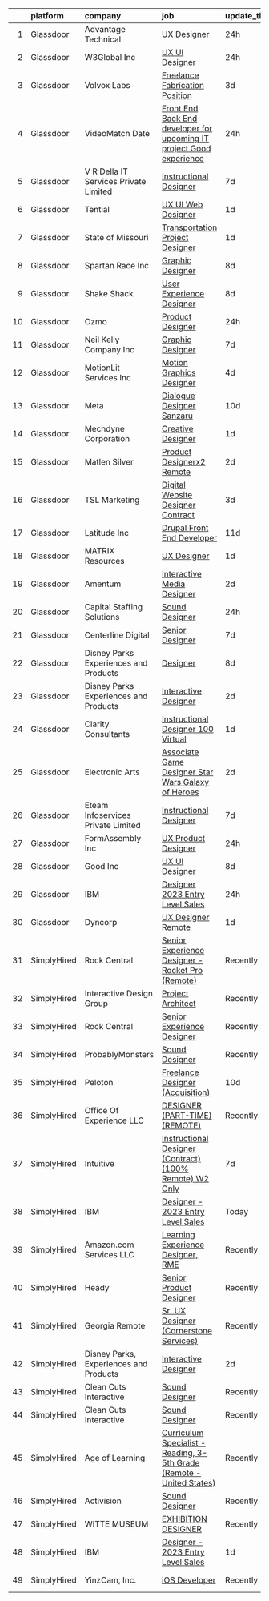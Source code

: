 

|    | platform    | company                                | job                                                                                                                                                                                                                                                                                                                                                                                                                                                                                                                                                                                                                                                                                                                                                                                                                                                                                                                                                                                                                                                                                                                                                                                                                                                                                                                                                                                                                                                                                                                                   | update_time   | location             |
|---:|:------------|:---------------------------------------|:--------------------------------------------------------------------------------------------------------------------------------------------------------------------------------------------------------------------------------------------------------------------------------------------------------------------------------------------------------------------------------------------------------------------------------------------------------------------------------------------------------------------------------------------------------------------------------------------------------------------------------------------------------------------------------------------------------------------------------------------------------------------------------------------------------------------------------------------------------------------------------------------------------------------------------------------------------------------------------------------------------------------------------------------------------------------------------------------------------------------------------------------------------------------------------------------------------------------------------------------------------------------------------------------------------------------------------------------------------------------------------------------------------------------------------------------------------------------------------------------------------------------------------------|:--------------|:---------------------|
|  1 | Glassdoor   | Advantage Technical                    | [UX Designer](https://www.glassdoor.com/partner/jobListing.htm?pos=106&ao=1110586&s=58&guid=00000183262eee27a83c72469c3ac258&src=GD_JOB_AD&t=SR&vt=w&ea=1&cs=1_a3f408f8&cb=1662792953730&jobListingId=1008130402855&cpc=4B86475FAF393599&jrtk=3-0-1gcj2triqkf1q801-1gcj2trjch7j2800-072a84bc3e684059--6NYlbfkN0CQRQ3eiV4YWjrRS1ho7HVQ9JO8v6Fb3eU0yDOJbdOiEguntuRlpE4-_N6DYLNj-GokZBu1hZ7lpDV6rUsoRnsT35dGJJCdwM8cF-5HAr67c3P9WnYKPAVDmI2tuRKjlreidRllA-gZ3gAE8MZMEX_JV5dpIz0-E1apUzLNsyZhodA55P7a0KogvUCPg82YlO422hXU8bV0tgqUv3RTjsUJBK20-VUDfi4_hGNwo5_6ccNjfgMlWlWI3R0x-JKT0ETLAs-ANIVfY8qgPB9_gP1JmmfaEI-mXKZQTVC79-8tvHtCQibh8j50ooOTnLMJ9MDDWrK1y1ah7LgpNqmCqxpGhZ8q06pp5ES70TCzQJuEkra8kN_BN56tyRmtN93_qC9HY0DjdZ-nz29UKRKqEKs1-9DrYAAD3LaU5oMnddCLuhXIIub5esHe5FxFtvfEWjqG-NKy_Amxtsj6B0WX-gx7ArLOT60rYezAAZMXPivps7C8Doa_8ufQz18CxOSGhkqUhTXnEZqWgWmu3aCv8j9SsPg33uwpnl84hXbqVIQi669N45ryWG8twaVZUK5n6ilc7pnuAkU_1w%3D%3D)                                                                                                                                                                                                                                                                                                                                                                                                                                                                                                                                                                                                    | 24h           | Concord, NC          |
|  2 | Glassdoor   | W3Global Inc                           | [UX UI Designer](https://www.glassdoor.com/partner/jobListing.htm?pos=113&ao=1110586&s=58&guid=00000183262eee27a83c72469c3ac258&src=GD_JOB_AD&t=SR&vt=w&ea=1&cs=1_20fcb7d4&cb=1662792953731&jobListingId=1008129216792&cpc=8795CF9063CD573D&jrtk=3-0-1gcj2triqkf1q801-1gcj2trjch7j2800-9f12bbe343652809--6NYlbfkN0DQr0I1mkHTYCHIQl-Z2q2GFo8_WIakD9g7JG9Jpso0F1szWHTNQT333qdHOIIMC5W8owXETOi35bfIFkLwwcRmoEWAKxdQtF1kK4LEBrUrc0G8qHDeKcg-ohBNqw90Dg8kkzotN34IP1bVZsq_x1ZyObr2bzF_VRWCnitX5hp1BIb0s23J32PGedTFeAk7gE0I0UkekXHuynKiWePys5xa7zVqKLO3LL3W3VoRuTtmQoS7SwVbNHhK_PUgvbZzvGMVWljRrMIDaSY7ICFBnhbyAOmXzr3hQ_OT737SsuM8q-9n1fas8UsgFkuyws-KBVGjV9Dv46lLVivvhWrWX8Mg8otqx1wnwyjaFJsjAj_nvchqMDwc-zSesK-nFEIwrJEyc2Ut-B5-QjX9Ic-whFmA-btVVy5dh-yKzIQo8tOvfy7GmRxIRrxOuLKNQ4FMTLZPemfIV8L9nhfzfteN7uSaqY1WU0_-h7oP5RPfaYX5pRnl-o6mldqHI59r-GBaEtCYLEKuvZ7Rv_GfgLEAhW4qKwFO9Xo4ukGPvZbaUQjrI2ODDvT66SSzdA9I8dYhq4mjPEhnvXn4hw%3D%3D)                                                                                                                                                                                                                                                                                                                                                                                                                                                                                                                                                                                                 | 24h           | Remote               |
|  3 | Glassdoor   | Volvox Labs                            | [Freelance Fabrication Position](https://www.glassdoor.com/partner/jobListing.htm?pos=103&ao=1110586&s=58&guid=00000183262eee27a83c72469c3ac258&src=GD_JOB_AD&t=SR&vt=w&ea=1&cs=1_ca0f3822&cb=1662792953730&jobListingId=1008120543975&cpc=9FE5D8D7282D4400&jrtk=3-0-1gcj2triqkf1q801-1gcj2trjch7j2800-bacf2cb8311edc96--6NYlbfkN0Cp_WSJKd_Pz82imZmURPbhd3kYBsiZi4lpMLOH6vOlLNePjbPm4MR7s23Pzbn-m0H_vQognkYBKuPZyxvP-x8NBvkbYajE4U08KxILQUmz1Bzqpsc0ynwYVivwuwgkwP0Sdu-XUXFjW6YzXkntuyFW1jZM7GijrknDIquLtHyCAnQEuM1Sh9HCGDb4E3HipGlDPCm4VXXZ9ioxyoObTdsokYhymp1_hZgn7sOQephsqaEPlZ5nwWwe_tZTBGW4LQwAnnmLGpqRcHER07C4rzsd3BgYnsxkLH1Bov5Gq8A6jOUuzTckR54OoLH4Qt8VllvbRxfV9mhddNx7I562FuYLPPmrN0h2RiTRr7oer07Exo9ubE3Jmahx2GhgBQkYA1PILSLaTkVfVdlLcNwD7I4QxkRa9-gr8MlsVC2hvPO49rjubdLPInaFNiaB_P63ZzMb1UW3axB5cxp_CKFV2UrayXcYdyWjhr5Bg72W03DeNAgG7Ze4WaaSnor__G4dZyEITUOwhhcS7Q%3D%3D)                                                                                                                                                                                                                                                                                                                                                                                                                                                                                                                                                                                                                                                 | 3d            | Brooklyn, NY         |
|  4 | Glassdoor   | VideoMatch Date                        | [Front End Back End developer for upcoming IT project  Good experience ](https://www.glassdoor.com/partner/jobListing.htm?pos=128&ao=1136043&s=58&guid=00000183262eee27a83c72469c3ac258&src=GD_JOB_AD&t=SR&vt=w&ea=1&cs=1_f08930eb&cb=1662792953733&jobListingId=1008129169433&jrtk=3-0-1gcj2triqkf1q801-1gcj2trjch7j2800-c2b3d01557acd3bc-)                                                                                                                                                                                                                                                                                                                                                                                                                                                                                                                                                                                                                                                                                                                                                                                                                                                                                                                                                                                                                                                                                                                                                                                          | 24h           | Remote               |
|  5 | Glassdoor   | V R Della IT Services Private Limited  | [Instructional Designer](https://www.glassdoor.com/partner/jobListing.htm?pos=107&ao=1110586&s=58&guid=00000183262eee27a83c72469c3ac258&src=GD_JOB_AD&t=SR&vt=w&ea=1&cs=1_05989755&cb=1662792953730&jobListingId=1008114766072&cpc=334ABAF5D42DC775&jrtk=3-0-1gcj2triqkf1q801-1gcj2trjch7j2800-cf474f3642b24d94--6NYlbfkN0BCfH3gCGpMIZQRxhXoUlG1SCQU1pI8drFJx67PhZnu-KjHoYoYcHCEFHTdji-YRv6Tc4uXmEWKVCrm93-qDYpviG9vrn7DLH4nLfJ9TO6fEthmqCO1KiNIMEN4Xu8wcNYe8TrFmbDNu_ulrD5bcq6w41p049XOI9PzRxt8NTzO7XlJp3bxZzc9DU3AmJUlMtFQwo-uANfDegZndz2_XJWr3WCVwHdalvnioiz51E4QFl9nM0Z3Jh21MMS2TuY0GuXw-yhPLx-J2mE9gJTNB0CemO7ZZZl1xJayTkzM-H4p6LoG7nB9bNoJH4epWoimK6L8DqBIJqMKOjdVbIwrFdEPLKyLmskA_eMPP57p-zBxNPElLzlVknkni_s0DAmuoBcCtowcRDQTQkW-4GQLona-PogC5kqFXWQ9NnlpbLFOk2Ityz8Aljl12LZ6T_aWTUl6Lo90wHXePBA5ShtkEZojtMfkwJj-gOWFBJ7OC4zlEONaDXCvXNGGS7FQaO61kTA%3D)                                                                                                                                                                                                                                                                                                                                                                                                                                                                                                                                                                                                                                                                       | 7d            | Remote               |
|  6 | Glassdoor   | Tential                                | [UX UI Web Designer](https://www.glassdoor.com/partner/jobListing.htm?pos=110&ao=1110586&s=58&guid=00000183262eee27a83c72469c3ac258&src=GD_JOB_AD&t=SR&vt=w&ea=1&cs=1_cd880d9e&cb=1662792953731&jobListingId=1008126712146&cpc=280AB1FAEDD8D536&jrtk=3-0-1gcj2triqkf1q801-1gcj2trjch7j2800-a0ab43ccdca4ab37--6NYlbfkN0D_VUMocHtM7-M2l7xhQCiQST1RW5dQjS02UsWe7tYaNAZWZWTzZ6bpJTAOxr1kLZpV2dOEj8X0RpgoX-6oYgwxW2ECsBFltJ4vvjZtvl-PpiqWrYgxvFyIvS4h8Q2YAmMPYuvr8NxRVbgHo2DJVhnozC-eHuOIzmZusGKTgoqH65bvJqHzi34Cuw_awtDSlwCO4wJa1tK7RTOG34zg-kX0behk9EPKd2YisFE-5hQ3ZQjbt4J1j2lUM4-5EMu2AWtYQWeVXXsn6uB02G28zfKfI116yAoB-T82tWHMsjuTsVF-nQWPxZZd48mY5RukoYu3FnQHEuUuvmwXqAJ6ZYKUWacRzIpIj_PlhRg1JZi-3nw7_xlStSGOD5tffIaR2pStjhwIUZo2hX-X6tnCzyPNiMb6ux9u2KEc7YFL0tj5dgEBDd1MzxuiQISjjfUlC0XYMW1cogr19IAaO6KjJHKsLVhQMN9qNJ3Th5aH-Ub28iZZvyl9iC3WTG7D8Q6H2uBXpoRyjfWCP-UAMVn2hpiX)                                                                                                                                                                                                                                                                                                                                                                                                                                                                                                                                                                                                                                                         | 1d            | Tampa, FL            |
|  7 | Glassdoor   | State of Missouri                      | [Transportation Project Designer](https://www.glassdoor.com/partner/jobListing.htm?pos=123&ao=1136043&s=58&guid=00000183262eee27a83c72469c3ac258&src=GD_JOB_AD&t=SR&vt=w&cs=1_06066f9a&cb=1662792953732&jobListingId=1008126858966&jrtk=3-0-1gcj2triqkf1q801-1gcj2trjch7j2800-d7aa0d4bac510259-)                                                                                                                                                                                                                                                                                                                                                                                                                                                                                                                                                                                                                                                                                                                                                                                                                                                                                                                                                                                                                                                                                                                                                                                                                                      | 1d            | Springfield, MO      |
|  8 | Glassdoor   | Spartan Race Inc                       | [Graphic Designer](https://www.glassdoor.com/partner/jobListing.htm?pos=121&ao=1136043&s=58&guid=00000183262eee27a83c72469c3ac258&src=GD_JOB_AD&t=SR&vt=w&ea=1&cs=1_3e38562f&cb=1662792953732&jobListingId=1008111759032&jrtk=3-0-1gcj2triqkf1q801-1gcj2trjch7j2800-9b62b3792cd84087-)                                                                                                                                                                                                                                                                                                                                                                                                                                                                                                                                                                                                                                                                                                                                                                                                                                                                                                                                                                                                                                                                                                                                                                                                                                                | 8d            | Winter Park, FL      |
|  9 | Glassdoor   | Shake Shack                            | [User Experience Designer](https://www.glassdoor.com/partner/jobListing.htm?pos=102&ao=1110586&s=58&guid=00000183262eee27a83c72469c3ac258&src=GD_JOB_AD&t=SR&vt=w&cs=1_afd09cd2&cb=1662792953730&jobListingId=1008112459297&cpc=A0032DE20586B9BD&jrtk=3-0-1gcj2triqkf1q801-1gcj2trjch7j2800-caac90f295fe97f9--6NYlbfkN0AUow_dxMS_v80f0u0K9MxgQayua8bWJUgZcUej3_6JYYtfmhx5VHDKfESYDm4fPhlQ7751unAm1HOhjzl5UvewZP8ITksCLwZBKhs8NGWn9f9-pjmLSuoRRFVb-8QhQOvpytfWC1hs7A_RnM9Fm1_gX4iYMLbt36vMDuNvN-8L9qXE0-2CCQDpeovoEKtmzBlT7iho3LoXaOZwY_cd9Sdoz4pt7cWK09Oy190XoexSnZS9-2TkoacDK8h5zZ3QeWbG89jEVthDoSfrh8rIO5JpblVn9bHIyc5YOX61JmFD4zbIQCSmRlr2qm8QTjQwDUzJ7g9hsGXuSCIKgEukO2TDdw2tGQAHXk0LXfATkYli3aP87xerRKDKkGBoIA_FCaO9xEtC5OPLnLApztd_6_WmF_5AmKu-gmNXwJKZaGSCOlAn1SQUIl9AmRgjC0vGYfQ2RzcLcOxmswDxp9EbIGypwH2S4sH0oR_IEhMHZZEmzekbLFM0FfvP6O8AakMa4BJGR2KPIu5cmLSCbL0Xub7c8e4pTHzIf_uUTq95XHathgAnZPwnxkuy1PAHABCg6MovSAHQcDg4UG1dUO1WJ3w2TheyL8WRVvBzAx-a2Qa3ZTZEUTeuyoQAT4Pq_jpgOcRN0x6vmZDHyy_B0aE0WMYkBPXHRMY75fGGWjI_sU-NuH_pgw2JagaxSEmVq_IlUjym5JwgNFQUaRXVsU1nEcLUYKnNUO0S1uEx1CY9rP4ufVIU-A4bgmLE4K_E1aCRJeVjPOuk07qO4w3zxl34iZMeLSBssOOw1SHxjFMquelH3ydiynYfuf-odQrtDXzph2jWCtxMmBQnsCM8tteKeEjg8V7ZfzCY1MTnWYqMvtMkTDh9wcLGan7yZX2dS4ENJGTKOCHp3_M2AloxJS0wg9PV0NZZEuAf2T9znApul2pdgJW_44YWBXMSTJvylQfQYcH0IiKJfYj1bB_okKVaM0E-UK9BXyzO9-HY_rw8B3LGNw%3D%3D)                                                                                                                                                            | 8d            | New York, NY         |
| 10 | Glassdoor   | Ozmo                                   | [Product Designer](https://www.glassdoor.com/partner/jobListing.htm?pos=116&ao=1110586&s=58&guid=00000183262eee27a83c72469c3ac258&src=GD_JOB_AD&t=SR&vt=w&ea=1&cs=1_79327f6e&cb=1662792953731&jobListingId=1008129869669&cpc=A65DF3A704A48F9B&jrtk=3-0-1gcj2triqkf1q801-1gcj2trjch7j2800-792a7d9e7005bb3c--6NYlbfkN0D0ff9e8Lfwlpl5zGbQmpn59AL71QmFd7VKOAnfyjZzp5sdngV8WPgYe0dov1m7Y2ndrxB0kBX232vHJaqj7-Z9u0Q8s8PdWxewvb-9E1ehpYgURyPTMfu1ZeTDPNzhFKDEynvTJSQ0EHM_O0JxyBjFkhPLa_mzOHO_P1jZEy3GDx0kERxNf5OQSYVuTUXDsdtENroeaSZLD4yAmOof8sG0KYnUJOd29jfIayieBPFIho7ChptsvwAWjv_vcjtiItyyPBELCeaYNz6CgfqmeE4PXZeyhdLZU04ntaw_vBoiy_LtM6fd5B23ABH2EghKLjRRPEFwc6jc56Yr4jDL75nzKnhV1HURnIjPE9718Q-rgvYbAIXHf9nGDsS3RH80Ot7LKOAZUJdIftwmbRUsq5exHIO9S4cQR8_wu5PU1-wWhjHgx0WtC5eLOy6UfBuFVGWh9RqD_caO8QqCMfMMSvgnrvDU-tjti-SLTm61zTjE5coZ5kgr3BbS)                                                                                                                                                                                                                                                                                                                                                                                                                                                                                                                                                                                                                                                                                           | 24h           | Blacksburg, VA       |
| 11 | Glassdoor   | Neil Kelly Company Inc                 | [Graphic Designer](https://www.glassdoor.com/partner/jobListing.htm?pos=120&ao=1136043&s=58&guid=00000183262eee27a83c72469c3ac258&src=GD_JOB_AD&t=SR&vt=w&cs=1_99145592&cb=1662792953731&jobListingId=1008115105427&jrtk=3-0-1gcj2triqkf1q801-1gcj2trjch7j2800-e86def6e22bd9aee-)                                                                                                                                                                                                                                                                                                                                                                                                                                                                                                                                                                                                                                                                                                                                                                                                                                                                                                                                                                                                                                                                                                                                                                                                                                                     | 7d            | Portland, OR         |
| 12 | Glassdoor   | MotionLit Services Inc                 | [Motion Graphics Designer](https://www.glassdoor.com/partner/jobListing.htm?pos=104&ao=1110586&s=58&guid=00000183262eee27a83c72469c3ac258&src=GD_JOB_AD&t=SR&vt=w&ea=1&cs=1_66b08fb5&cb=1662792953730&jobListingId=1008118834915&cpc=6FC5BA77C9A4CD78&jrtk=3-0-1gcj2triqkf1q801-1gcj2trjch7j2800-7e2b2005b4934422--6NYlbfkN0BxZ_fTHDykBT8bkyaW_nA86bNyNWonFLhpBkGzLq216VBtLMhqdqV6QnhSB4zcIGHIAHqXQZGubJ2IzJVab5JqN6RACrqXzb19SK4kqbvukQlxo0bZfeE0GOj3lSMcX7igfUmKOc35E5nOcr1UxhRr9nWxwlYrEW45htMnz26t4oyRujYt6x10zrsBG62W09F0zVaRmMMlJ0TuMFhIepu4iaG5KXIwE_-cJ8RmNK3hqDqMO3vsHjV_bo-eT6W3iYyVGqWMSoFM4giEUxAzPMndjpZEd3WcRMX914W8WLLLAb2rrsn3WTs7kOGMv3PAwgoM6Vlvj6USCkvgSmMtMOo4gnPZ5zh4n1vec_aShckldskjirzzz4Akb6gZ2DUBVbMddwOlHLuF1rTrbrdk7DLBK9EDT3h0J946BPXSDE0hemKlIDd4BpJ2VY6PPWryVNuGw-1tWCiUcFtYv4r4xquVfqofmaT3DEFsmr1D9tLcrUy6SBJoqW8R8wxV2d971gk%3D)                                                                                                                                                                                                                                                                                                                                                                                                                                                                                                                                                                                                                                                                     | 4d            | Remote               |
| 13 | Glassdoor   | Meta                                   | [Dialogue Designer   Sanzaru](https://www.glassdoor.com/partner/jobListing.htm?pos=122&ao=1136043&s=58&guid=00000183262eee27a83c72469c3ac258&src=GD_JOB_AD&t=SR&vt=w&cs=1_4efb7cb1&cb=1662792953732&jobListingId=1008104539773&jrtk=3-0-1gcj2triqkf1q801-1gcj2trjch7j2800-d839aa22d2dcaec8-)                                                                                                                                                                                                                                                                                                                                                                                                                                                                                                                                                                                                                                                                                                                                                                                                                                                                                                                                                                                                                                                                                                                                                                                                                                          | 10d           | Foster City, CA      |
| 14 | Glassdoor   | Mechdyne Corporation                   | [Creative Designer](https://www.glassdoor.com/partner/jobListing.htm?pos=127&ao=1136043&s=58&guid=00000183262eee27a83c72469c3ac258&src=GD_JOB_AD&t=SR&vt=w&ea=1&cs=1_da4b8b73&cb=1662792953732&jobListingId=1008126155069&jrtk=3-0-1gcj2triqkf1q801-1gcj2trjch7j2800-9a5fa30af8ea1523-)                                                                                                                                                                                                                                                                                                                                                                                                                                                                                                                                                                                                                                                                                                                                                                                                                                                                                                                                                                                                                                                                                                                                                                                                                                               | 1d            | Mountain View, CA    |
| 15 | Glassdoor   | Matlen Silver                          | [Product Designerx2 Remote](https://www.glassdoor.com/partner/jobListing.htm?pos=112&ao=1110586&s=58&guid=00000183262eee27a83c72469c3ac258&src=GD_JOB_AD&t=SR&vt=w&ea=1&cs=1_357bd51e&cb=1662792953731&jobListingId=1008123518466&cpc=47CFDC01B3F81FAC&jrtk=3-0-1gcj2triqkf1q801-1gcj2trjch7j2800-1b2677ba35a89db8--6NYlbfkN0ADTliTSg4K3aDxe8vkHVVj5ml6bx8ND6Ab8oliGx3AtQak9O875La2bFZ7Jqdg5u3YI2HS_eQ5PQL0WnG8XbninWLubs9JuYsPDEoMl67-tFs8QJVfz8as_ieDGzq1slJaRAEsP6sasAyMuVD0I5bxDmy75urc2nYyA6YyDnVRth1MMP9BBLXq6sVqXIMGAN9lb17ABNO35rwp_I7K9Z6FC_zu6lb9JywLNn2YZcjIxH4dUQVFUR3N3k3sEYcUWa44iBhtZaCMuhhOk9TrJ1ICYrZn_nzhHC925GhYU2xEESsAAVMZ3idLx6D7JbpMOhtNcq42ok62SUgZA-efehFgwQERPRxZ464JHHXfHWB7zbGNqdkvZMlD9-PXCSRu9Trw2QnqZP1RJIhBzlXCAhzwpWgT_SjweyKDc5hB_51q6wCHrg9gn_pwBpD5eY6-sZunN-q3XR_OcUQxNH7UNFjxw6dcVEp-v3sZ5IS1VEdoHg%3D%3D)                                                                                                                                                                                                                                                                                                                                                                                                                                                                                                                                                                                                                                                                                      | 2d            | Charlotte, NC        |
| 16 | Glassdoor   | TSL Marketing                          | [Digital   Website Designer   Contract](https://www.glassdoor.com/partner/jobListing.htm?pos=129&ao=1136043&s=58&guid=00000183262eee27a83c72469c3ac258&src=GD_JOB_AD&t=SR&vt=w&cs=1_0e45b152&cb=1662792953733&jobListingId=1008119859529&jrtk=3-0-1gcj2triqkf1q801-1gcj2trjch7j2800-f61bfd4cad3829db-)                                                                                                                                                                                                                                                                                                                                                                                                                                                                                                                                                                                                                                                                                                                                                                                                                                                                                                                                                                                                                                                                                                                                                                                                                                | 3d            | Remote               |
| 17 | Glassdoor   | Latitude  Inc                          | [Drupal Front End Developer](https://www.glassdoor.com/partner/jobListing.htm?pos=114&ao=1110586&s=58&guid=00000183262eee27a83c72469c3ac258&src=GD_JOB_AD&t=SR&vt=w&ea=1&cs=1_eefd44c8&cb=1662792953731&jobListingId=1008101567028&cpc=AC285F3A3ECA6BB0&jrtk=3-0-1gcj2triqkf1q801-1gcj2trjch7j2800-b0da56d3920c85d6--6NYlbfkN0DHl9MnwPpq1bbpPHgKt1JoxxtgUYxcPgpGa7590zZ_bSO6C83MMtUscRZ8bkrEfXtGCfJb3DfNdsrefLJEN-PA_7RSo760CQGYUcD_ZhExeILm0Sjb2xdE8AkNC8ftfll4QZ4D5GaMUHby8pdNXutnMAndhOIMSycmVM6CUnKLzhFnlbrOW-XRED0K0OE1ioua3KYphyPGXsJB2GQZQWjNRMMWpATrwGr4jfXF6-Kwi5bqLf4wp_xHTm90GJ6yyK6B36gbm-8JpuEFnQLXqhSK5m0YzA3AOCXe-BR6OwQB0UUgPEgA9i8lGK9QsIaOur1Jcil0ve2UBFT-kJjaNms3_O4_ZDiMjoUgxVl5ovl4W63aqXgCnxs91QIdm7V5YfyHfOeFothOkE4rsDKruqOCa350aedY0TFiXbRwayR_0BHdOW2LVaU88vNDdBinN1MTXFLC8iDAXDM-LsbzksD3NYUOzjRCARACA4HaVs7RIELlQSudXjiIzxRTgWBC1MzAVgdITEGdkA%3D%3D)                                                                                                                                                                                                                                                                                                                                                                                                                                                                                                                                                                                                                                                     | 11d           | Remote               |
| 18 | Glassdoor   | MATRIX Resources                       | [UX Designer](https://www.glassdoor.com/partner/jobListing.htm?pos=111&ao=1110586&s=58&guid=00000183262eee27a83c72469c3ac258&src=GD_JOB_AD&t=SR&vt=w&ea=1&cs=1_d90a2e1b&cb=1662792953731&jobListingId=1008128135579&cpc=0C139D4CAD5A6DB2&jrtk=3-0-1gcj2triqkf1q801-1gcj2trjch7j2800-b6211c7229b8fdba--6NYlbfkN0De5ppvndiyxA0pMSLQzOe_j9Mra0KF_8EhxTxOKXtZIfhM20E97mGJ6rqAxbACvL86mb10OaExJq0yIN9R4EDCeO7mgBcKYHU4S1FQpgXQ4OEoParlZKzilqmyIFALJpG_uxKe7EIA9A454nZzSJZVE-VBD_EQYAHL-VfhVOlNJqrFu33DXsJqvgwd_O-yOHxoNiechdrQGQElQV39AOPwVd2VVSnvBZ4mh1KIysPEb0AZILc6ZQRzUB-mI5nXkBzt1ahRkmAwtJ7UimZjClwVVqdXzuxGXjJEMw8zXAmHYKfVkKTzUS35HwR2g63YETdIA-b1Utc43hEXSFD06fgYRhvC9wMYcAHrSw1UG6QhP8iU8NtOzCdbtNhvuMLPc1JYIc-QcgYqQQQyCY8qoWZFMR0wUJ_xgk5pRd7X0DBQ9lKVhCZeJE02pAqUwTQcGo5Yi-BgSf1v2Pfp0luKdM3jvwa9CncsRxXQv_ftTLCbkzoL9H2Xx8WyTesgG6Nc7fZZH7yc9S76DXWVWMeMSQEbOdKr40l1ywZu50VkYYHcnw%3D%3D)                                                                                                                                                                                                                                                                                                                                                                                                                                                                                                                                                                                                                                    | 1d            | Fort Worth, TX       |
| 19 | Glassdoor   | Amentum                                | [Interactive Media Designer](https://www.glassdoor.com/partner/jobListing.htm?pos=124&ao=1136043&s=58&guid=00000183262eee27a83c72469c3ac258&src=GD_JOB_AD&t=SR&vt=w&cs=1_dca4dc88&cb=1662792953732&jobListingId=1008123516031&jrtk=3-0-1gcj2triqkf1q801-1gcj2trjch7j2800-e64dd736b7232845-)                                                                                                                                                                                                                                                                                                                                                                                                                                                                                                                                                                                                                                                                                                                                                                                                                                                                                                                                                                                                                                                                                                                                                                                                                                           | 2d            | McLean, VA           |
| 20 | Glassdoor   | Capital Staffing Solutions             | [Sound Designer](https://www.glassdoor.com/partner/jobListing.htm?pos=108&ao=1110586&s=58&guid=00000183262eee27a83c72469c3ac258&src=GD_JOB_AD&t=SR&vt=w&ea=1&cs=1_88977407&cb=1662792953730&jobListingId=1008129709119&cpc=F41FEAB56D215062&jrtk=3-0-1gcj2triqkf1q801-1gcj2trjch7j2800-09213c6d8b86affe--6NYlbfkN0AHXq2vAVwR3IH7wgnTMdWCa3HguypIXx0DFudX-u0zu6XSU0N9gDGCMsnO9yvyAfN_kLx_H3lDVVid6YQ8s5rRwP1Oj-6I2tZ4J_DhfnI7Sqwo0O2vIntQaS2wOb-iUjXPBHbBvCRckoDoXMJOzdxtq_kWXi-rWMrYVNO55dhacRX_Ur72SdFvrY7JTtq5YocQTf2Wr1BfbACWEK3iw2dJUaOyWhKalVmsPAwmVLXX8xwu1eS_TnBGbuVGgwYDQaOCJSPtWkXdJHOOqgO6IVGR86GZYP08BnRJDmzFkWk2704V_QgOHY9xO02J50HB4WJDWznMDodtfXn6NpLYeiwv7Fipyw446P3l7X5lhWFEfGBWXCkcJfk_oSbYlSk35s9oJwVu39JnGNvUQZYcOnOQKsm0-7-XrPpJZC4-rVuX53wxDp5U_ZCl4JLKVT20kg5vHZFU6CpDmlclmRL_eCESmH91pqlTTIkI6CUUYgE_nl5vCzCvb8A5eyRki7SrBQA7DaQ38-xx2OyIqOYuXo6l)                                                                                                                                                                                                                                                                                                                                                                                                                                                                                                                                                                                                                                                             | 24h           | Remote               |
| 21 | Glassdoor   | Centerline Digital                     | [Senior Designer](https://www.glassdoor.com/partner/jobListing.htm?pos=130&ao=1136043&s=58&guid=00000183262eee27a83c72469c3ac258&src=GD_JOB_AD&t=SR&vt=w&ea=1&cs=1_6a1f884a&cb=1662792953733&jobListingId=1008114777065&jrtk=3-0-1gcj2triqkf1q801-1gcj2trjch7j2800-0bee533aa5655bd8-)                                                                                                                                                                                                                                                                                                                                                                                                                                                                                                                                                                                                                                                                                                                                                                                                                                                                                                                                                                                                                                                                                                                                                                                                                                                 | 7d            | Remote               |
| 22 | Glassdoor   | Disney Parks  Experiences and Products | [Designer](https://www.glassdoor.com/partner/jobListing.htm?pos=119&ao=1136043&s=58&guid=00000183262eee27a83c72469c3ac258&src=GD_JOB_AD&t=SR&vt=w&cs=1_9fb296da&cb=1662792953731&jobListingId=1008110256922&jrtk=3-0-1gcj2triqkf1q801-1gcj2trjch7j2800-3784e58716e31c37-)                                                                                                                                                                                                                                                                                                                                                                                                                                                                                                                                                                                                                                                                                                                                                                                                                                                                                                                                                                                                                                                                                                                                                                                                                                                             | 8d            | San Francisco, CA    |
| 23 | Glassdoor   | Disney Parks  Experiences and Products | [Interactive Designer](https://www.glassdoor.com/partner/jobListing.htm?pos=118&ao=1136043&s=58&guid=00000183262eee27a83c72469c3ac258&src=GD_JOB_AD&t=SR&vt=w&cs=1_f036fcb3&cb=1662792953731&jobListingId=1008123093676&jrtk=3-0-1gcj2triqkf1q801-1gcj2trjch7j2800-d88f24e2b1c14a0e-)                                                                                                                                                                                                                                                                                                                                                                                                                                                                                                                                                                                                                                                                                                                                                                                                                                                                                                                                                                                                                                                                                                                                                                                                                                                 | 2d            | Lake Buena Vista, FL |
| 24 | Glassdoor   | Clarity Consultants                    | [Instructional Designer  100  Virtual](https://www.glassdoor.com/partner/jobListing.htm?pos=117&ao=1136043&s=58&guid=00000183262eee27a83c72469c3ac258&src=GD_JOB_AD&t=SR&vt=w&cs=1_4a169cff&cb=1662792953731&jobListingId=1008126815912&jrtk=3-0-1gcj2triqkf1q801-1gcj2trjch7j2800-4923573f92db199d-)                                                                                                                                                                                                                                                                                                                                                                                                                                                                                                                                                                                                                                                                                                                                                                                                                                                                                                                                                                                                                                                                                                                                                                                                                                 | 1d            | Campbell, CA         |
| 25 | Glassdoor   | Electronic Arts                        | [Associate Game Designer   Star Wars  Galaxy of Heroes](https://www.glassdoor.com/partner/jobListing.htm?pos=125&ao=1136043&s=58&guid=00000183262eee27a83c72469c3ac258&src=GD_JOB_AD&t=SR&vt=w&cs=1_25e05d4e&cb=1662792953732&jobListingId=1008124238173&jrtk=3-0-1gcj2triqkf1q801-1gcj2trjch7j2800-1108c22047ca1a10-)                                                                                                                                                                                                                                                                                                                                                                                                                                                                                                                                                                                                                                                                                                                                                                                                                                                                                                                                                                                                                                                                                                                                                                                                                | 2d            | Sacramento, CA       |
| 26 | Glassdoor   | Eteam Infoservices Private Limited     | [Instructional Designer](https://www.glassdoor.com/partner/jobListing.htm?pos=115&ao=1110586&s=58&guid=00000183262eee27a83c72469c3ac258&src=GD_JOB_AD&t=SR&vt=w&ea=1&cs=1_63434ac0&cb=1662792953731&jobListingId=1008114366347&cpc=6FC5BA77C9A4CD78&jrtk=3-0-1gcj2triqkf1q801-1gcj2trjch7j2800-6942a7683f2c34d3--6NYlbfkN0C8m_JdlB1zGpOEtblpya8mCFrNeSfWDqtG0UBg-znMcsDDVtSEt9Mcvixgg0ZX6BkDUAJ7x23O1CFj1oMqiA7VvUZQeyPSS86QQCE6yUFoQRhqO3f3xlkFuOuaS0hp7XAE9lYvh0p0qdPAeeeLl1K3ibfCLdVNMc5HHIhqUR1wtVIk2uNtzhpeO7njdQyYNEWuyCetAWlpdZEPzXiaqIlhZhhDM9xW64uGqClSqIp751rrheruLd3qVDXIY_MgfHsGopLB13_MjPouM26cY_N6ipApSMLsQTaSyUc0948dQQt4to82SUnpg--sizMijkj5wEj5p_3JQ8JszLlJcckPlUnXbF5xMYSgSxk9QLeIkF_sZrk1_bZBB3x7l7CTAABjjs3AfUePW-opTL-7LAmmZ2n7BFZ9SAwUNYv3lkXNv7D697TAs02Gsvv5rRFWlaAgNPEovTJaZEKMoefBXMHOAlf-ex6vZMD6z9HnvEbNrCvh8mgZK5YU5TKk4uLJ-wUttkMnyf3GMQ%3D%3D)                                                                                                                                                                                                                                                                                                                                                                                                                                                                                                                                                                                                                                                         | 7d            | Sunnyvale, CA        |
| 27 | Glassdoor   | FormAssembly  Inc                      | [UX  Product  Designer](https://www.glassdoor.com/partner/jobListing.htm?pos=105&ao=1110586&s=58&guid=00000183262eee27a83c72469c3ac258&src=GD_JOB_AD&t=SR&vt=w&cs=1_d16df7f0&cb=1662792953730&jobListingId=1008129663250&cpc=47CFDC01B3F81FAC&jrtk=3-0-1gcj2triqkf1q801-1gcj2trjch7j2800-858b53f486cea3c9--6NYlbfkN0A8SbWJy1Om9BZvKLiexM-C1C3OyvTzim3rv0RjbpoY0UIy0eAOAhh5zlj_0YJmERg7mkKXCKSal2ajEG5iQ922sANq1HfgroFgrBHLl4wlmWf76Hdx6QgciGHgjndAYcKaF5Qh87iIzED0zZVOor1818o49lAefxWFziI1hTMniZ96gRzl5SMTKSBxtyIrUmflzZwjTgHk5Tir-f-99_NHPPegAXRt-NjpyWrJ04aPZtVBm-4bzhmNbaYSk7wfmc1a_YYT1ckORw-o6CGqEmSYLyfOgo3fFESR2y6es-HDi2aOZ4gZq5A5wXqsxWVmDay6JgqcKi2U-H1lxxhKYnFURg3fxuJWs7oNT187PHJHRI8l_HZoXcKnrjcrYpMHx4wAJ26y5E9Ffwmb2sdC8Yqw4m-gQlnwgeeEb1UETPNmnxTSBwUMWuAnrkXXGsPvp61DSByhSbkgB1A3_rtBV3R2NKf0ROBj9GE%3D)                                                                                                                                                                                                                                                                                                                                                                                                                                                                                                                                                                                                                                                                                                             | 24h           | Remote               |
| 28 | Glassdoor   | Good Inc                               | [UX UI Designer](https://www.glassdoor.com/partner/jobListing.htm?pos=126&ao=1136043&s=58&guid=00000183262eee27a83c72469c3ac258&src=GD_JOB_AD&t=SR&vt=w&ea=1&cs=1_a103ae3f&cb=1662792953732&jobListingId=1008111195387&jrtk=3-0-1gcj2triqkf1q801-1gcj2trjch7j2800-f979ab19f822d99a-)                                                                                                                                                                                                                                                                                                                                                                                                                                                                                                                                                                                                                                                                                                                                                                                                                                                                                                                                                                                                                                                                                                                                                                                                                                                  | 8d            | Remote               |
| 29 | Glassdoor   | IBM                                    | [Designer   2023 Entry Level Sales](https://www.glassdoor.com/partner/jobListing.htm?pos=101&ao=1110586&s=58&guid=00000183262eee27a83c72469c3ac258&src=GD_JOB_AD&t=SR&vt=w&cs=1_0643c5ef&cb=1662792953729&jobListingId=1008128772292&cpc=5E31031E1AFF45A7&jrtk=3-0-1gcj2triqkf1q801-1gcj2trjch7j2800-ac67045961d7dda5--6NYlbfkN0ASsx9s5kYVCGTGnmC6Xh9NWSoe0erEY_uce-MxN6cSfhCFF8tPJks6RQ6ru_yf5NKDqaMcjlkCnejbZMc2kfmAeFytjFSPIe7XmznJcN8GPtPmY5Pv77bEvtALpt3p2I6vWV56CRZ5FkKIQsQI59-GlTpq54Y4bvmWQCWd13zv5BKKupyTLrhxa4UtcQr2Idw3E_8Ic8gHAz2Zv66kSXMcoLo-yXWz0a7ObbS-cDzmFAVtW6cWDZWPzxHkiybFe-qL0-1iehy0yuUFucQutxVFWYlHyljRpwXg0l0rHkGSJoOIlp4TwGQ0EyHfKBbV-BLA4d3DEvjvoD5DthQiENf-rrmQrG4Z1xsfVylYN7eN1OMvVjT89MNQyMEPpMt70c4VzWMdAiIr-flFdrqQPBOwlwoCdm-qgYBT1leFlLMV09eHEFCECeNuh7hy4RjpD3oT9Zi4bcfjKY_xHgv79xaNY9wihtgCnZuZ2mUsfoCYD1N43i49rDEEg5U1rTOvcMExgLBryBav3F-5tYgTVYtz5XJBqVQJHQOULKrZlkEtjcZdVSTiaF82aiBJ06jpEtx1pa5ZxMxc7zM5sgPxBddos2SiisViiowTDsmGI8OsPoegGk0bOvduMgav5yoYAkLNXMJy0FaOa9X4ausufLaIHC9UPdVR5tfRbTcOL0pQN9gwGnOXB1HHmPKrrHRgWICgFg7NzmkGk7wE6fl_xO4vSTbyu9qeYelSpiDH4nNyV59qBBhEYfo4lWPNGBI6Ef8D8psqB84T8eeGL92sjDKTqtt0avpr0VMHj9omo_axsKNA-fKNIvJHVGU_1hHvQkPbM0ElFkX6k6kNBE_LlZ7H0cCUysbooS9Rgs1FmJ4snt_N5fJasYT7k9awmdw3VQPoUFuUNaEZsc7V6GsMQqZRB6yrAjbJ73iyxfMCaqQEyWZFOSRwdvu1CJan-a_2bAkju_E5rGC9iXW-7G0SbWkfo5TdL6Rksbkx6-H03Me3gpmjAXjQr6YlBzU7awWaEd1T0aTyFD5DYJquvwaMTBzkPQ170nXyZzsf4SaAVHKMP9sgBbV_-gvYWuiEbpgLaI2L8tX5N_uHdzgwVgtjJhng1EL92AGFhpCdSmNQN_IkLqf35JIoCF9tbKYppii-mZQ%3D) | 24h           | New York, NY         |
| 30 | Glassdoor   | Dyncorp                                | [UX Designer    Remote ](https://www.glassdoor.com/partner/jobListing.htm?pos=109&ao=1110586&s=58&guid=00000183262eee27a83c72469c3ac258&src=GD_JOB_AD&t=SR&vt=w&ea=1&cs=1_15b331ef&cb=1662792953730&jobListingId=1008127021964&cpc=F41FEAB56D215062&jrtk=3-0-1gcj2triqkf1q801-1gcj2trjch7j2800-6608d3dead291e37--6NYlbfkN0BAk0ZzQSf9WkLIs_C3OSjT5AdjcQXox5koX0qLRN-R_DO7qX8MhVE_3BJIJz6yDIT-Nf17WCrXHUPHzaERJZhPPqyVg0OUMy4t7O9QYF3wdh_fffSjhxf31dvMju7_CJku9NCshe5epdmp7qKWgdvZUOs9EBXnw6DP8x2JljO7oXrb2toL9zbIvDCA7LrNJPkiMOOOl9faj-2n2UT0yaom66r1ZHEztj2DNIy_NypTT5KlS194nOvxFt_Ko0AQdDwCO9Tfbb95j2hv5yjo-_x_5FE6gu-Ov9nc66_1SyQvLHJ-AoFDPASwZdk7tfG6fHqIby0GLDpmtjHeyIHcjBAj-MRYOEusO2A2mmKETyKnA5oSlOdPauGBzwUoBA2qPlcNISPK520KkYvG-ljSN8upq_U3LvTByJlNJaYIy-aafY00zfBM-bOwjM2BK_RGtk-U_oLqgOP5DYh-1UbkBJqzEbG5LN7U246CqbrrsIFi-3phu9S8IvlF9vplo_LXaSuPP6n5OUVd9w%3D%3D)                                                                                                                                                                                                                                                                                                                                                                                                                                                                                                                                                                                                                                                         | 1d            | Remote               |
| 31 | SimplyHired | Rock Central                           | [Senior Experience Designer - Rocket Pro (Remote)](https://www.simplyhired.com/job/WFOQFrw2mphynW-NsIpy91iE8xWR5Lm0fNy65Uhq_2M__KiA2xz0ow?q=interactive+designer)                                                                                                                                                                                                                                                                                                                                                                                                                                                                                                                                                                                                                                                                                                                                                                                                                                                                                                                                                                                                                                                                                                                                                                                                                                                                                                                                                                     | Recently      | Detroit, MI          |
| 32 | SimplyHired | Interactive Design Group               | [Project Architect](https://www.simplyhired.com/job/xA8pKB1Q4nq3AdtfgRmNnEEt-pqCcxZMfbcdodt_NEOyOpfLdeKwGA?q=interactive+designer)                                                                                                                                                                                                                                                                                                                                                                                                                                                                                                                                                                                                                                                                                                                                                                                                                                                                                                                                                                                                                                                                                                                                                                                                                                                                                                                                                                                                    | Recently      | Roanoke, VA          |
| 33 | SimplyHired | Rock Central                           | [Senior Experience Designer](https://www.simplyhired.com/job/614TPN-I6z8RsLQz2ZCzhZREiXQ5ICela2OugNpBIA2Xt9GWnXt6BA?q=interactive+designer)                                                                                                                                                                                                                                                                                                                                                                                                                                                                                                                                                                                                                                                                                                                                                                                                                                                                                                                                                                                                                                                                                                                                                                                                                                                                                                                                                                                           | Recently      | Detroit, MI          |
| 34 | SimplyHired | ProbablyMonsters                       | [Sound Designer](https://www.simplyhired.com/job/xVZJO_x3JeDs2LzkkChu67VPgLeiK5h9tRK2JmP1MyniH3CkM-Yu_A?q=interactive+designer)                                                                                                                                                                                                                                                                                                                                                                                                                                                                                                                                                                                                                                                                                                                                                                                                                                                                                                                                                                                                                                                                                                                                                                                                                                                                                                                                                                                                       | Recently      | Bellevue, WA         |
| 35 | SimplyHired | Peloton                                | [Freelance Designer (Acquisition)](https://www.simplyhired.com/job/Kdzp-uLURTRVy4vpSZihxX3fuu4gc17UB_LHUdiHiS7K-Lr-O5tYGg?q=interactive+designer)                                                                                                                                                                                                                                                                                                                                                                                                                                                                                                                                                                                                                                                                                                                                                                                                                                                                                                                                                                                                                                                                                                                                                                                                                                                                                                                                                                                     | 10d           | New York, NY         |
| 36 | SimplyHired | Office Of Experience LLC               | [DESIGNER (PART-TIME) (REMOTE)](https://www.simplyhired.com/job/yUtNm7aP5k7lf3a27Q4KIbyvuM9A7WQE2tgKPjPrP4xRwKfFS33ECw?q=interactive+designer)                                                                                                                                                                                                                                                                                                                                                                                                                                                                                                                                                                                                                                                                                                                                                                                                                                                                                                                                                                                                                                                                                                                                                                                                                                                                                                                                                                                        | Recently      | Chicago, IL          |
| 37 | SimplyHired | Intuitive                              | [Instructional Designer (Contract) (100% Remote) W2 Only](https://www.simplyhired.com/job/0b5qVO-8SHenm9upQAz6Lcreln3ELVz5o7neo5XFQy6PZf1jnZkdRg?q=interactive+designer)                                                                                                                                                                                                                                                                                                                                                                                                                                                                                                                                                                                                                                                                                                                                                                                                                                                                                                                                                                                                                                                                                                                                                                                                                                                                                                                                                              | 7d            | United States        |
| 38 | SimplyHired | IBM                                    | [Designer - 2023 Entry Level Sales](https://www.simplyhired.com/job/rKgP0T_pVzPu6kVbjLD6PJUE3Ydo7sBan4M8sqHuS3yXkyL0CWOQew?q=interactive+designer)                                                                                                                                                                                                                                                                                                                                                                                                                                                                                                                                                                                                                                                                                                                                                                                                                                                                                                                                                                                                                                                                                                                                                                                                                                                                                                                                                                                    | Today         | New York, NY         |
| 39 | SimplyHired | Amazon.com Services LLC                | [Learning Experience Designer, RME](https://www.simplyhired.com/job/lo6y0z8mRMhAZbxDD8gjami6EY75M9Y4uAbnlCnh_4Me5XWln3El8g?q=interactive+designer)                                                                                                                                                                                                                                                                                                                                                                                                                                                                                                                                                                                                                                                                                                                                                                                                                                                                                                                                                                                                                                                                                                                                                                                                                                                                                                                                                                                    | Recently      | Illinois             |
| 40 | SimplyHired | Heady                                  | [Senior Product Designer](https://www.simplyhired.com/job/re6nbEp9-8u6KCznZJWBoJb932EImnwQ9XAfnjlgHA3tqNjGGkqdTQ?q=interactive+designer)                                                                                                                                                                                                                                                                                                                                                                                                                                                                                                                                                                                                                                                                                                                                                                                                                                                                                                                                                                                                                                                                                                                                                                                                                                                                                                                                                                                              | Recently      | Brooklyn, NY         |
| 41 | SimplyHired | Georgia Remote                         | [Sr. UX Designer (Cornerstone Services)](https://www.simplyhired.com/job/1_2D890r48e9svfdYzA3hiHvYyZ_NiSTHuFSt1wi5rVJ3Kmybtp0TQ?q=interactive+designer)                                                                                                                                                                                                                                                                                                                                                                                                                                                                                                                                                                                                                                                                                                                                                                                                                                                                                                                                                                                                                                                                                                                                                                                                                                                                                                                                                                               | Recently      | West Chester, OH     |
| 42 | SimplyHired | Disney Parks, Experiences and Products | [Interactive Designer](https://www.simplyhired.com/job/WdF5fe5Mh6reloqPZp_L52uq7uPN8v2zBsxsRJCiG2DRwXrtpRN1MA?q=interactive+designer)                                                                                                                                                                                                                                                                                                                                                                                                                                                                                                                                                                                                                                                                                                                                                                                                                                                                                                                                                                                                                                                                                                                                                                                                                                                                                                                                                                                                 | 2d            | Lake Buena Vista, FL |
| 43 | SimplyHired | Clean Cuts Interactive                 | [Sound Designer](https://www.simplyhired.com/job/URpHRLKxsUQ4hdInq3xa6FnJYJDM-ccCCSLPb7pl2cnZUbjIHBvDJg?q=interactive+designer)                                                                                                                                                                                                                                                                                                                                                                                                                                                                                                                                                                                                                                                                                                                                                                                                                                                                                                                                                                                                                                                                                                                                                                                                                                                                                                                                                                                                       | Recently      | Remote               |
| 44 | SimplyHired | Clean Cuts Interactive                 | [Sound Designer](https://www.simplyhired.com/job/URpHRLKxsUQ4hdInq3xa6FnJYJDM-ccCCSLPb7pl2cnZUbjIHBvDJg?q=interactive+designer)                                                                                                                                                                                                                                                                                                                                                                                                                                                                                                                                                                                                                                                                                                                                                                                                                                                                                                                                                                                                                                                                                                                                                                                                                                                                                                                                                                                                       | Recently      | Remote               |
| 45 | SimplyHired | Age of Learning                        | [Curriculum Specialist - Reading, 3-5th Grade (Remote - United States)](https://www.simplyhired.com/job/YaNnC3ZndPhzX_BGGkKAkUwlfsYRDh50AOYk7CUi5Rmmeene82F2WQ?q=interactive+designer)                                                                                                                                                                                                                                                                                                                                                                                                                                                                                                                                                                                                                                                                                                                                                                                                                                                                                                                                                                                                                                                                                                                                                                                                                                                                                                                                                | Recently      | Remote               |
| 46 | SimplyHired | Activision                             | [Sound Designer](https://www.simplyhired.com/job/i7qlcqa6pP-srEpgyNNEjRvZmW5tDc8R6vUqXUq0hP94Ee2Cl5AgeQ?q=interactive+designer)                                                                                                                                                                                                                                                                                                                                                                                                                                                                                                                                                                                                                                                                                                                                                                                                                                                                                                                                                                                                                                                                                                                                                                                                                                                                                                                                                                                                       | Recently      | Austin, TX           |
| 47 | SimplyHired | WITTE MUSEUM                           | [EXHIBITION DESIGNER](https://www.simplyhired.com/job/DXfO4NW_88IbYEV9hwvdzIT7z2fs5hp0Upd2XIp28ETLbAhlG1c1Mw?q=interactive+designer)                                                                                                                                                                                                                                                                                                                                                                                                                                                                                                                                                                                                                                                                                                                                                                                                                                                                                                                                                                                                                                                                                                                                                                                                                                                                                                                                                                                                  | Recently      | San Antonio, TX      |
| 48 | SimplyHired | IBM                                    | [Designer - 2023 Entry Level Sales](https://www.simplyhired.com/job/EdoJGxyBmWSgkWg17Bz4DNdn8uG5HYSbjjHXQXyzj1y76fJgGaW9sg?q=interactive+designer)                                                                                                                                                                                                                                                                                                                                                                                                                                                                                                                                                                                                                                                                                                                                                                                                                                                                                                                                                                                                                                                                                                                                                                                                                                                                                                                                                                                    | 1d            | New York, NY         |
| 49 | SimplyHired | YinzCam, Inc.                          | [iOS Developer](https://www.simplyhired.com/job/O7s3dealHuxhU0MGhoaMnfOJziqVEUTHKEJtlDWUSPF8S_dqWf-8-Q?q=interactive+designer)                                                                                                                                                                                                                                                                                                                                                                                                                                                                                                                                                                                                                                                                                                                                                                                                                                                                                                                                                                                                                                                                                                                                                                                                                                                                                                                                                                                                        | Recently      | Pittsburgh, PA       |